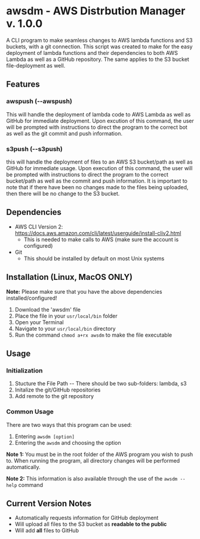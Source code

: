 # awsdm - AWS Distrbution Manager v. 1.0.0
A CLI program to make seamless changes to AWS lambda functions and S3 buckets, with a git connection. This script was created to make for the easy deployment of lambda functions and their dependencies to both AWS Lambda as well as a GitHub repository. The same applies to the S3 bucket file-deployment as well.

## Features

### awspush (--awspush)
This will handle the deployment of lambda code to AWS Lambda as well as GitHub for immediate deployment. Upon excution of this command, the user will be prompted with instructions to direct the program to the correct bot as well as the git commit and push information.

### s3push (--s3push)
this will handle the deployment of files to an AWS S3 bucket/path as well as GitHub for immediate usage. Upon execution of this command, the user will be prompted with instructions to direct the program to the correct bucket/path as well as the commit and push information. It is important to note that if there have been no changes made to the files being uploaded, then there will be no change to the S3 bucket.

## Dependencies

- AWS CLI Version 2: https://docs.aws.amazon.com/cli/latest/userguide/install-cliv2.html 
  - This is needed to make calls to AWS (make sure the account is configured)
- Git
  - This should be installed by default on most Unix systems

## Installation (Linux, MacOS ONLY)
**Note:** Please make sure that you have the above dependencies installed/configured!

1. Download the 'awsdm' file
2. Place the file in your `usr/local/bin` folder
3. Open your Terminal
4. Navigate to your `usr/local/bin` directory
5. Run the command `chmod a+rx awsdm` to make the file executable

## Usage

### Initialization
1. Stucture the File Path -- There should be two sub-folders: lambda, s3
2. Initalize the git/GitHub repositories
3. Add remote to the git repository

### Common Usage
There are two ways that this program can be used:
1. Entering `awsdm [option]`
2. Entering the `awsdm` and choosing the option

**Note 1:** You must be in the root folder of the AWS program you wish to push to. When running the program, all directory changes will be performed automatically.

**Note 2:** This information is also available through the use of the `awsdm --help` command

## Current Version Notes
- Automatically requests information for GitHub deployment
- Will upload all files to the S3 bucket as **readable to the public**
- Will add **all** files to GitHub
